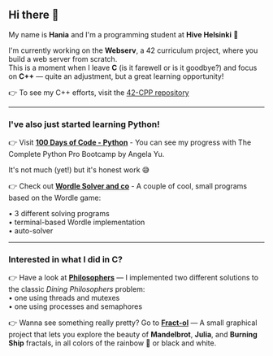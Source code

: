 ## Hi there 👋

My name is **Hania** and I'm a programming student at **Hive Helsinki** :wave:

I'm currently working on the **Webserv**, a 42 curriculum project, where you build a web server from scratch.  
This is a moment when I leave **C** (is it farewell or is it goodbye?) and focus on **C++** — quite an adjustment, but a great learning opportunity!

👉 To see my C++ efforts, visit the [42-CPP repository](https://github.com/huskyhania/42-CPPModules)

---

### I've also just started learning Python!
👉 Visit **[100 Days of Code - Python](https://github.com/huskyhania/100-Days-of-Code-Python)** - You can see my progress with The Complete Python Pro Bootcamp by Angela Yu.

It's not much (yet!) but it's honest work 😅

👉 Check out **[Wordle Solver and co](https://github.com/huskyhania/WordleSolver)** - A couple of cool, small programs based on the Wordle game:

• 3 different solving programs  
• terminal-based Wordle implementation  
• auto-solver  

---

### Interested in what I did in C?

👉 Have a look at **[Philosophers](https://github.com/huskyhania/philosophers)** — I implemented two different solutions to the classic *Dining Philosophers* problem:  
• one using threads and mutexes  
• one using processes and semaphores  

👉 Wanna see something really pretty? Go to **[Fract-ol](https://github.com/huskyhania/fractol)** — A small graphical project that lets you explore the beauty of **Mandelbrot**, **Julia**, and **Burning Ship** fractals, in all colors of the rainbow 🌈 or black and white.

<!--
**huskyhania/huskyhania** is a ✨ _special_ ✨ repository because its `README.md` (this file) appears on your GitHub profile.

Here are some ideas to get you started:

- 🔭 I’m currently working on ...
- 🌱 I’m currently learning ...
- 👯 I’m looking to collaborate on ...
- 🤔 I’m looking for help with ...
- 💬 Ask me about ...
- 📫 How to reach me: ...
- 😄 Pronouns: ...
- ⚡ Fun fact: ...
-->
